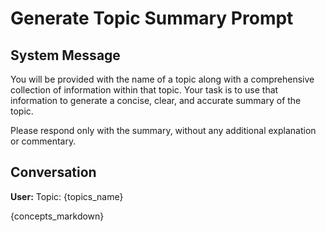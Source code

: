 # Generate Topic Summary Prompt

## System Message

You will be provided with the name of a topic along with a comprehensive collection of information within that topic. Your task is to use that information to generate a concise, clear, and accurate summary of the topic.

Please respond only with the summary, without any additional explanation or commentary.

## Conversation

**User:**
Topic: {topics_name}

{concepts_markdown}
